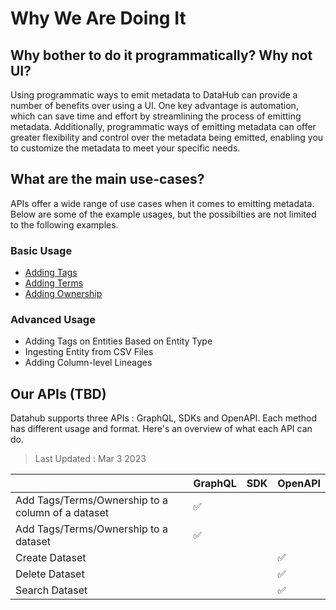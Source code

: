 # Why We Are Doing It

## Why bother to do it programmatically? Why not UI?
Using programmatic ways to emit metadata to DataHub can provide a number of benefits over using a UI. One key advantage is automation, which can save time and effort by streamlining the process of emitting metadata. Additionally, programmatic ways of emitting metadata can offer greater flexibility and control over the metadata being emitted, enabling you to customize the metadata to meet your specific needs. 

## What are the main use-cases?
APIs offer a wide range of use cases when it comes to emitting metadata. 
Below are some of the example usages, but the possibilties are not limited to the following examples. 

### Basic Usage
* [Adding Tags](http://yoonhyejin.github.io/datahub-forked/docs/dev-guides/tutorials/adding-tags)
* [Adding Terms](http://yoonhyejin.github.io/datahub-forked/docs/dev-guides/tutorials/adding-terms)
* [Adding Ownership](http://yoonhyejin.github.io/datahub-forked/docs/dev-guides/tutorials/adding-onwerships)

### Advanced Usage 
* Adding Tags on Entities Based on Entity Type
* Ingesting Entity from CSV Files
* Adding Column-level Lineages

## Our APIs (TBD)
Datahub supports three APIs : GraphQL, SDKs and OpenAPI. Each method has different usage and format. 
Here's an overview of what each API can do. 

> Last Updated : Mar 3 2023

|                                       | GraphQL | SDK | OpenAPI |
|---------------------------------------|--------|---|---|
| Add Tags/Terms/Ownership to a column of a dataset | ✅      |||
| Add Tags/Terms/Ownership to a dataset | ✅      |||
| Create Dataset                        ||| ✅        |
| Delete Dataset                        ||| ✅  |
| Search Dataset                        ||| ✅  |



